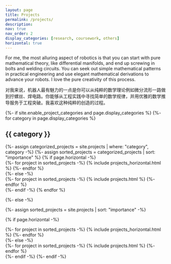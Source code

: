 ```yaml
---
layout: page
title: Projects
permalink: /projects/
description:
nav: true
nav_order: 2
display_categories: [research, coursework, others]
horizontal: true
---
```


For me, the most alluring aspect of robotics is that you can start with pure mathematical theory, like differential manifolds, and end up screwing in bolts and welding circuits. You can seek out simple mathematical patterns in practical engineering and use elegant mathematical derivations to advance your robots. I love the pure creativity of this process.

对我来说，机器人最有魅力的一点是你可以从纯粹的数学理论例如微分流形一路做到拧螺丝、焊电路。你能够从工程实践中寻找简单的数学规律，并用优雅的数学推导服务于工程突破。我喜欢这种纯粹的创造的过程。

<!-- pages/projects.md -->
<div class="projects">
{%- if site.enable_project_categories and page.display_categories %}
  <!-- Display categorized projects -->
  {%- for category in page.display_categories %}
  <h2 class="category">{{ category }}</h2>
  {%- assign categorized_projects = site.projects | where: "category", category -%}
  {%- assign sorted_projects = categorized_projects | sort: "importance" %}
  <!-- Generate cards for each project -->
  {% if page.horizontal -%}
  <div class="container">
    <div class="row row-cols-1">
    {%- for project in sorted_projects -%}
      {% include projects_horizontal.html %}
    {%- endfor %}
    </div>
  </div>
  {%- else -%}
  <div class="grid">
    {%- for project in sorted_projects -%}
      {% include projects.html %}
    {%- endfor %}
  </div>
  {%- endif -%}
  {% endfor %}

{%- else -%}

<!-- Display projects without categories -->

{%- assign sorted_projects = site.projects | sort: "importance" -%}

  <!-- Generate cards for each project -->

{% if page.horizontal -%}

  <div class="container">
    <div class="row row-cols-1">
    {%- for project in sorted_projects -%}
      {% include projects_horizontal.html %}
    {%- endfor %}
    </div>
  </div>
  {%- else -%}
  <div class="grid">
    {%- for project in sorted_projects -%}
      {% include projects.html %}
    {%- endfor %}
  </div>
  {%- endif -%}
{%- endif -%}
</div>
